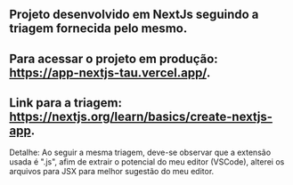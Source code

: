 Projeto desenvolvido em NextJs seguindo a triagem fornecida pelo mesmo.
-----------------------------------------------------------------------
Para acessar o projeto em produção: https://app-nextjs-tau.vercel.app/.
-----------------------------------------------------------------------
Link para a triagem: https://nextjs.org/learn/basics/create-nextjs-app.
-----------------------------------------------------------------------
Detalhe: Ao seguir a mesma triagem, deve-se observar que a extensão usada é ".js", afim de extrair o potencial do meu editor (VSCode), alterei os arquivos para JSX para melhor sugestão do meu editor. 